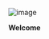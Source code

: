 ![image](https://media.giphy.com/media/mYS2M9jlN2zvnQnuaQ/giphy.gif)                                                                               

**Welcome**

